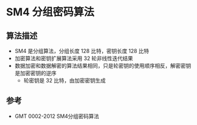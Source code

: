 # SM4 分组密码算法

## 算法描述

- SM4 是分组算法，分组长度 128 比特，密钥长度 128 比特
- 加密算法和密钥扩展算法采用 32 轮非线性迭代结果
- 数据加密和数据解密的算法结果相同，只是轮密钥的使用顺序相反，解密密钥是加密密钥的逆序
  - 轮密钥是 32 比特，由加密密钥生成

## 参考

- GMT 0002-2012 SM4分组密码算法